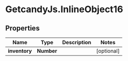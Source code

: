 # GetcandyJs.InlineObject16

## Properties

Name | Type | Description | Notes
------------ | ------------- | ------------- | -------------
**inventory** | **Number** |  | [optional] 


